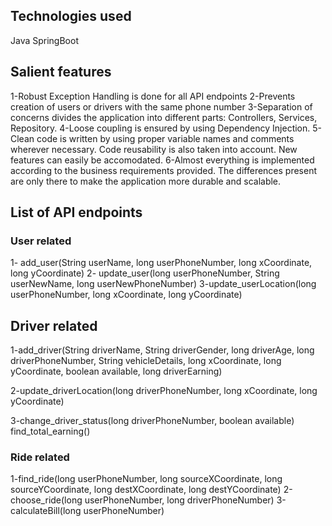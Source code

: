 <h2>Technologies used</h2>
Java SpringBoot

<h2>Salient features</h2>
1-Robust Exception Handling is done for all API endpoints
2-Prevents creation of users or drivers with the same phone number
3-Separation of concerns divides the application into different parts: Controllers, Services, Repository.
4-Loose coupling is ensured by using Dependency Injection.
5-Clean code is written by using proper variable names and comments wherever necessary. Code reusability is also taken into account. New features can easily be accomodated.
6-Almost everything is implemented according to the business requirements provided. The differences present are only there to make the application more durable and scalable.

<h2>List of API endpoints</h2>
<h3>User related</h3>
1- add_user(String userName, long userPhoneNumber, long xCoordinate, long yCoordinate)
2- update_user(long userPhoneNumber, String userNewName, long userNewPhoneNumber)
3-update_userLocation(long userPhoneNumber, long xCoordinate, long yCoordinate)

<h2>Driver related</h2>
1-add_driver(String driverName, String driverGender,  long driverAge, long driverPhoneNumber,  String vehicleDetails, long xCoordinate,  long yCoordinate, boolean available, long driverEarning)

2-update_driverLocation(long driverPhoneNumber, long xCoordinate, long yCoordinate)

3-change_driver_status(long driverPhoneNumber, boolean available)
find_total_earning()


<h3>Ride related</h3>
1-find_ride(long userPhoneNumber, long sourceXCoordinate, long sourceYCoordinate, long destXCoordinate, long destYCoordinate)
2-choose_ride(long userPhoneNumber, long driverPhoneNumber)
3-calculateBill(long userPhoneNumber)


